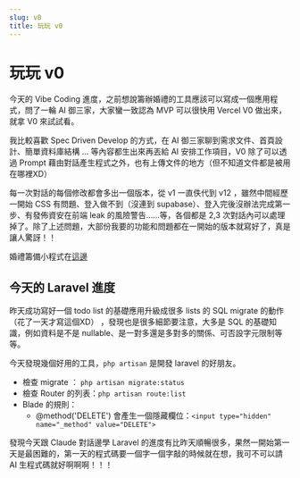 ```yaml
---
slug: v0
title: 玩玩 v0
---
```

# 玩玩 v0

今天的 Vibe Coding 進度，之前想說籌辦婚禮的工具應該可以寫成一個應用程式，問了一輪 AI 御三家，大家蠻一致認為 MVP 可以很快用 Vercel V0 做出來，就拿 V0 來試試看。

我比較喜歡 Spec Driven Develop 的方式，在 AI 御三家聊到需求文件、首頁設計、簡單資料庫結構 ... 等內容都生出來再丟給 AI 安排工作項目，V0 除了可以透過 Prompt 藉由對話產生程式之外，也有上傳文件的地方（但不知道文件都是被用在哪裡XD）

每一次對話的每個修改都會多出一個版本，從 v1 一直佚代到 v12 ，雖然中間經歷一開始 CSS 有問題、登入做不到（沒連到 supabase）、登入完後沒辦法完成第一步、有發佈資安在前端 leak 的風險警告......等，各個都是 2,3 次對話內可以處理掉了。除了上述問題，大部份我要的功能和問題都在一開始的版本就寫好了，真是讓人驚訝！！

婚禮籌備小程式在[這邊](https://v0-wedding-planning-system.vercel.app/)

## 今天的 Laravel 進度

昨天成功寫好一個 todo list 的基礎應用升級成很多 lists 的 SQL migrate 的動作（花了一天才寫這個XD） ，發現也是很多細節要注意，大多是 SQL 的基礎知識，例如資料是不是 nullable、是一對多還是多對多的關係、可否設字元限制等等。

今天發現幾個好用的工具，`php artisan` 是開發 laravel 的好朋友。

* 檢查 migrate ： `php artisan migrate:status`
* 檢查 Router 的列表：`php artisan route:list`
* Blade 的規則：
	* @method('DELETE') 會產生一個隱藏欄位：`<input type="hidden" name="_method" value="DELETE">`

發現今天跟 Claude 對話邊學 Laravel 的進度有比昨天順暢很多，果然一開始第一天是最困難的，第一天的程式碼要一個字一個字敲的時候就在想，我可不可以請 AI 生程式碼就好啊啊啊！！！
